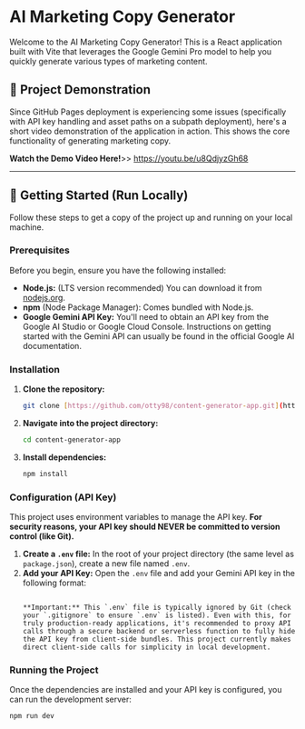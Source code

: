 # AI Marketing Copy Generator

Welcome to the AI Marketing Copy Generator! This is a React application built with Vite that leverages the Google Gemini Pro model to help you quickly generate various types of marketing content.

## 🎥 Project Demonstration

Since GitHub Pages deployment is experiencing some issues (specifically with API key handling and asset paths on a subpath deployment), here's a short video demonstration of the application in action. This shows the core functionality of generating marketing copy.

**Watch the Demo Video Here!**>> https://youtu.be/u8QdjyzGh68

---

## 🚀 Getting Started (Run Locally)

Follow these steps to get a copy of the project up and running on your local machine.

### Prerequisites

Before you begin, ensure you have the following installed:

* **Node.js:** (LTS version recommended) You can download it from [nodejs.org](https://nodejs.org/).
* **npm** (Node Package Manager): Comes bundled with Node.js.
* **Google Gemini API Key:** You'll need to obtain an API key from the Google AI Studio or Google Cloud Console. Instructions on getting started with the Gemini API can usually be found in the official Google AI documentation.

### Installation

1.  **Clone the repository:**
    ```bash
    git clone [https://github.com/otty98/content-generator-app.git](https://github.com/otty98/content-generator-app.git)
    ```
2.  **Navigate into the project directory:**
    ```bash
    cd content-generator-app
    ```
3.  **Install dependencies:**
    ```bash
    npm install
    ```

### Configuration (API Key)

This project uses environment variables to manage the API key. **For security reasons, your API key should NEVER be committed to version control (like Git).**

1.  **Create a `.env` file:** In the root of your project directory (the same level as `package.json`), create a new file named `.env`.
2.  **Add your API Key:** Open the `.env` file and add your Gemini API key in the following format:
    ```

    **Important:** This `.env` file is typically ignored by Git (check your `.gitignore` to ensure `.env` is listed). Even with this, for truly production-ready applications, it's recommended to proxy API calls through a secure backend or serverless function to fully hide the API key from client-side bundles. This project currently makes direct client-side calls for simplicity in local development.

### Running the Project

Once the dependencies are installed and your API key is configured, you can run the development server:

```bash
npm run dev